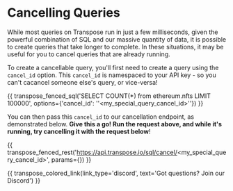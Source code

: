 # Cancelling Queries

While most queries on Transpose run in just a few milliseconds, given the powerful combination of SQL and our massive quantity of data, it is possible to create queries that take longer to complete.  In these situations, it may be useful for you to cancel queries that are already running.

To create a cancellable query, you'll first need to create a query using the `cancel_id` option.  This `cancel_id` is namespaced to your API key - so you can't cacancel someone else's query, or vice-versa!

{{ transpose_fenced_sql('SELECT COUNT(*) from ethereum.nfts LIMIT 100000', options={'cancel_id': '\'<my_special_query_cancel_id>\''}) }}

You can then pass this `cancel_id` to our cancellation endpoint, as demonstrated below.  **Give this a go!  Run the request above, and while it's running, try cancelling it with the request below**!

{{ transpose_fenced_rest('https://api.transpose.io/sql/cancel/<my_special_query_cancel_id>', params={}) }}

{{ transpose_colored_link(link_type='discord', text='Got questions?  Join our Discord') }}
